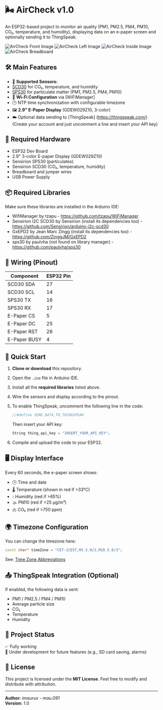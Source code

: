 # 🌬️ AirCheck v1.0

An ESP32-based project to monitor air quality (PM1, PM2.5, PM4, PM10, CO₂, temperature, and humidity), displaying data on an e-paper screen and optionally sending it to ThingSpeak.

![AirCheck Front Image](images/front.jpg)
![AirCheck Left Image](images/left.jpg)
![AirCheck Inside Image](images/inside.jpg)
![AirCheck Breadboard](images/breadboard_7x5.jpg)

## 🛠️ Main Features

- 🔎 **Supported Sensors:**
- [SCD30](https://www.sensirion.com/en/environmental-sensors/carbon-dioxide-sensors/co2-sensors-scd30/) for CO₂, temperature, and humidity
- [SPS30](https://www.sensirion.com/en/environmental-sensors/particulate-matter-sensors-pm25/) for particulate matter (PM1, PM2.5, PM4, PM10)
- 📡 **Wi-Fi Configuration** via [WiFiManager]
- 🕒 NTP time synchronization with configurable timezone
- 🖼️ **2.9" E-Paper Display** (GDEW029Z10, 3-color)
- ☁️ Optional data sending to [ThingSpeak] (https://thingspeak.com/) (Create your account and just uncomment a line and insert your API key)

## 🧰 Required Hardware

- ESP32 Dev Board
- 2.9" 3-color E-paper Display (GDEW029Z10)
- Sensirion SPS30 (particulates)
- Sensirion SCD30 (CO₂, temperature, humidity)
- Breadboard and jumper wires
- USB Power Supply

## 📦 Required Libraries

Make sure these libraries are installed in the Arduino IDE:

- WifiManager by tzapu - https://github.com/tzapu/WiFiManager
- Sensirion I2C SCD30 by Sensirion (install its dependencies too) - https://github.com/Sensirion/arduino-i2c-scd30
- GxEPD2 by Jean Marc Zingg (install its dependencies too) - https://github.com/ZinggJM/GxEPD2
- sps30 by paulvha (not found on library manager) - https://github.com/paulvha/sps30

## 📐 Wiring (Pinout)

| Component     | ESP32 Pin |
|---------------|-----------|
| SCD30 SDA     | 27        |
| SCD30 SCL     | 14        |
| SPS30 TX      | 16        |
| SPS30 RX      | 17        |
| E-Paper CS    | 5         |
| E-Paper DC    | 25        |
| E-Paper RST   | 26        |
| E-Paper BUSY  | 4         |

## 🚀 Quick Start

1. **Clone or download** this repository.
2. Open the `.ino` file in Arduino IDE.
3. Install all the **required libraries** listed above.
4. Wire the sensors and display according to the pinout.
5. To enable ThingSpeak, uncomment the following line in the code:

   ```cpp
   //#define SEND_DATA_TO_THINGSPEAK
   ```

   Then insert your API key:

   ```cpp
   String thing_api_key = "INSERT_YOUR_API_KEY";
   

6. Compile and upload the code to your ESP32.

## 🖥️ Display Interface

Every 60 seconds, the e-paper screen shows:

- 🕒 Time and date
- 🌡️ Temperature (shown in red if >33°C)
- 💧 Humidity (red if >65%)
- 🌫️ PM10 (red if >25 µg/m³)
- 🫁 CO₂ (red if >750 ppm)

## 🌍 Timezone Configuration

You can change the timezone here:

```cpp
const char* timeZone = "CET-1CEST,M3.5.0/2,M10.5.0/3"; 
```

See: [Time Zone Abbreviations](https://remotemonitoringsystems.ca/time-zone-abbreviations.php)

## 📤 ThingSpeak Integration (Optional)

If enabled, the following data is sent:

- PM1 / PM2.5 / PM4 / PM10
- Average particle size
- CO₂
- Temperature
- Humidity

## 🧪 Project Status

✅ Fully working  
🔧 Under development for future features (e.g., SD card saving, alarms)

## 📄 License

This project is licensed under the **MIT License**. Feel free to modify and distribute with attribution.

---

**Author:** *imaurus - mau.091*  
**Version:** 1.0
```
